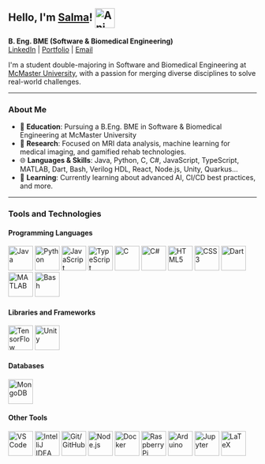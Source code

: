 ## Hello, I'm [Salma](https://github.com/hydrowoxy)! <img src="https://media3.giphy.com/media/v1.Y2lkPTc5MGI3NjExZHY1ZGVuN2oydG14OXI3aGxnOGo5NXdxMnUwamliNjc5aW5tNno5MCZlcD12MV9pbnRlcm5hbF9naWZfYnlfaWQmY3Q9cw/WHkBwWrgYmJwfMlyG3/giphy.gif" alt="Anime Waving" width="40" style="vertical-align: middle;" />

**B. Eng. BME (Software & Biomedical Engineering)**  
[LinkedIn](https://linkedin.com/in/salma-baig) | [Portfolio](https://salmabaig.com) | [Email](mailto:baigs19@mcmaster.ca)

I'm a student double-majoring in Software and Biomedical Engineering at [McMaster University](https://www.eng.mcmaster.ca/ibiomed/), with a passion for merging diverse disciplines to solve real-world challenges.



---

### About Me
- 🏫 **Education**: Pursuing a B.Eng. BME in Software & Biomedical Engineering at McMaster University  
- 🔬 **Research**: Focused on MRI data analysis, machine learning for medical imaging, and gamified rehab technologies.  
- 🌐 **Languages & Skills**: Java, Python, C, C#, JavaScript, TypeScript, MATLAB, Dart, Bash, Verilog HDL, React, Node.js, Unity, Quarkus...  
- 🌱 **Learning**: Currently learning about advanced AI, CI/CD best practices, and more.

---

### Tools and Technologies

#### Programming Languages
<p style="text-align: left;">
  <img src="https://cdn.jsdelivr.net/gh/devicons/devicon/icons/java/java-original.svg" alt="Java" width="50" height="50" title="Java" />
  <img src="https://cdn.jsdelivr.net/gh/devicons/devicon/icons/python/python-original.svg" alt="Python" width="50" height="50" title="Python" />
  <img src="https://cdn.jsdelivr.net/gh/devicons/devicon/icons/javascript/javascript-original.svg" alt="JavaScript" width="50" height="50" title="JavaScript" />
  <img src="https://cdn.jsdelivr.net/gh/devicons/devicon/icons/typescript/typescript-original.svg" alt="TypeScript" width="50" height="50" title="TypeScript" />
  <img src="https://cdn.jsdelivr.net/gh/devicons/devicon/icons/c/c-original.svg" alt="C" width="50" height="50" title="C" />
  <img src="https://cdn.jsdelivr.net/gh/devicons/devicon/icons/csharp/csharp-original.svg" alt="C#" width="50" height="50" title="C#" />
  <img src="https://cdn.jsdelivr.net/gh/devicons/devicon/icons/html5/html5-original.svg" alt="HTML5" width="50" height="50" title="HTML5" />
  <img src="https://cdn.jsdelivr.net/gh/devicons/devicon/icons/css3/css3-original.svg" alt="CSS3" width="50" height="50" title="CSS3" />
  <img src="https://cdn.jsdelivr.net/gh/devicons/devicon/icons/dart/dart-original.svg" alt="Dart" width="50" height="50" title="Dart" />
  <img src="https://cdn.jsdelivr.net/gh/devicons/devicon/icons/matlab/matlab-original.svg" alt="MATLAB" width="50" height="50" title="MATLAB" />
  <img src="https://cdn.jsdelivr.net/gh/devicons/devicon/icons/bash/bash-original.svg" alt="Bash" width="50" height="50" title="Bash" />
</p>

#### Libraries and Frameworks
<p style="text-align: left;">
  <img src="https://cdn.jsdelivr.net/gh/devicons/devicon/icons/tensorflow/tensorflow-original.svg" alt="TensorFlow" width="50" height="50" title="TensorFlow" />
  <img src="https://cdn.jsdelivr.net/gh/devicons/devicon/icons/unity/unity-original.svg" alt="Unity" width="50" height="50" title="Unity" />
</p>

#### Databases
<p style="text-align: left;">
  <img src="https://cdn.jsdelivr.net/gh/devicons/devicon/icons/mongodb/mongodb-original.svg" alt="MongoDB" width="50" height="50" title="MongoDB" />
</p>

#### Other Tools
<p style="text-align: left;">
  <img src="https://cdn.jsdelivr.net/gh/devicons/devicon/icons/vscode/vscode-original.svg" alt="VS Code" width="50" height="50" title="VS Code" />
  <img src="https://cdn.jsdelivr.net/gh/devicons/devicon/icons/intellij/intellij-original.svg" alt="IntelliJ IDEA" width="50" height="50" title="IntelliJ IDEA" />
  <img src="https://cdn.jsdelivr.net/gh/devicons/devicon/icons/git/git-original.svg" alt="Git/GitHub" width="50" height="50" title="Git/GitHub" />
  <img src="https://cdn.jsdelivr.net/gh/devicons/devicon/icons/nodejs/nodejs-original.svg" alt="Node.js" width="50" height="50" title="Node.js" />
  <img src="https://cdn.jsdelivr.net/gh/devicons/devicon/icons/docker/docker-original.svg" alt="Docker" width="50" height="50" title="Docker" />
  <img src="https://cdn.jsdelivr.net/gh/devicons/devicon/icons/raspberrypi/raspberrypi-original.svg" alt="Raspberry Pi" width="50" height="50" title="Raspberry Pi" />
  <img src="https://cdn.jsdelivr.net/gh/devicons/devicon/icons/arduino/arduino-original.svg" alt="Arduino" width="50" height="50" title="Arduino" />
  <img src="https://cdn.jsdelivr.net/gh/devicons/devicon/icons/jupyter/jupyter-original.svg" alt="Jupyter" width="50" height="50" title="Jupyter" />
  <img src="https://cdn.jsdelivr.net/gh/devicons/devicon/icons/latex/latex-original.svg" alt="LaTeX" width="50" height="50" title="LaTeX" />
</p>


